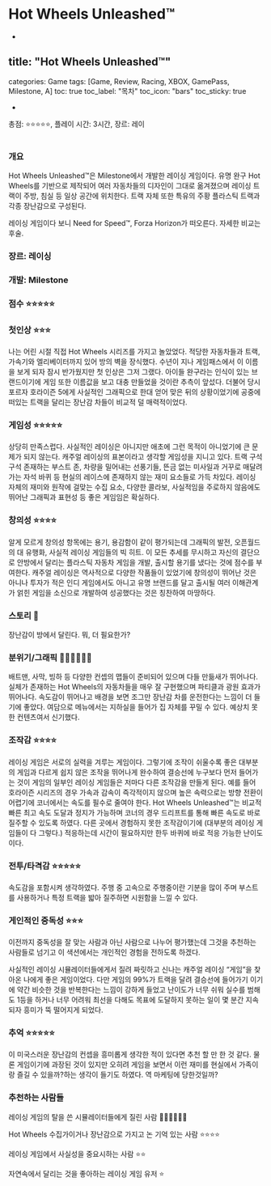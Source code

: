 # Hot Wheels Unleashed™

-

## title: "Hot Wheels Unleashed™"
categories: Game
tags: [Game, Review, Racing, XBOX, GamePass, Milestone, A]
toc: true
toc_label: "목차"
toc_icon: "bars"
toc_sticky: true

-

총점: ⭐⭐⭐⭐⭐, 플레이 시간: 3시간, 장르: 레이

![]()

### 개요

Hot Wheels Unleashed™은 Milestone에서 개발한 레이싱 게임이다. 유명 완구 Hot Wheels를 기반으로 제작되어 여러 자동차들의 디자인이 그대로 옮겨졌으며 레이싱 트랙이 주방, 침실 등 일상 공간에 위치한다. 트랙 자체 또한 특유의 주황 플라스틱 트랙과 각종 장난감으로 구성된다.

레이싱 게임이다 보니 Need for Speed™, Forza Horizon가 떠오른다. 자세한 비교는 후술.

### 장르: 레이싱

### 개발: Milestone

### 점수 ⭐⭐⭐⭐⭐

### 첫인상 ⭐⭐⭐

나는 어린 시절 직접 Hot Wheels 시리즈를 가지고 놀았었다. 적당한 자동차들과 트랙, 가속기와 엘리베이터까지 있어 방의 벽을 장식했다. 수년이 지나 게임패스에서 이 이름을 보게 되자 잠시 반가웠지만 첫 인상은 그저 그랬다. 아이들 완구라는 인식이 있는 브랜드이기에 게임 또한 이름값을 보고 대충 만들었을 것이란 추측이 앞섰다. 더불어 당시 포르자 호라이즌 5에게 사실적인 그래픽으로 한대 얻어 맞은 뒤의 상황이었기에 공중에 떠있는 트랙을 달리는 장난감 차들이 비교적 덜 매력적이었다.

### 게임성 ⭐⭐⭐⭐⭐

상당히 만족스럽다. 사실적인 레이싱은 아니지만 애초에 그런 목적이 아니었기에 큰 문제가 되지 않는다. 캐주얼 레이싱의 표본이라고 생각할 게임성을 지니고 있다. 트랙 구석 구석 존재하는 부스트 존, 차량을 밀어내는 선풍기들, 뜬금 없는 미사일과 거꾸로 매달려 가는 자석 바퀴 등 현실의 레이스에 존재하지 않는 재미 요소들로 가득 차있다. 레이싱 자체의 재미와 원작에 걸맞는 수집 요소, 다양한 콜라보, 사실적임을 주로하지 않음에도 뛰어난 그래픽과 표현성 등 좋은 게임임은 확실하다.

### 창의성 ⭐⭐⭐⭐

알게 모르게 창의성 항목에는 용기, 용감함이 같이 평가되는데 그래픽의 발전, 오픈월드의 대 유행화, 사실적 레이싱 게임들의 빅 히트. 이 모든 추세를 무시하고 자신의 결단으로 안방에서 달리는 플라스틱 자동차 게임을 개발, 출시할 용기를 냈다는 것에 점수를 부여한다. 캐주얼 레이싱은 역사적으로 다양한 작품들이 있었기에 창의성이 뛰어난 것은 아니나 투자가 적은 인디 게임에서도 아니고 유명 브랜드를 달고 출시될 여러 이해관계가 얽힌 게임을 소신으로 개발하여 성공했다는 것은 칭찬하여 마땅하다. 

### 스토리 💩

장난감이 방에서 달린다. 뭐, 더 필요한가?

### 분위기/그래픽 💎💎💎💎💎💎

배트맨, 사막, 빙하 등 다양한 컨셉의 맵들이 준비되어 있으며 다들 만듦새가 뛰어나다. 실체가 존재하는 Hot Wheels의 자동차들을 매우 잘 구현했으며 파티클과 광원 효과가 뛰어나다. 속도감이 뛰어나고 배경을 보면 조그만 장난감 차를 운전한다는 느낌이 더 들기에 좋았다. 여담으로 메뉴에서는 지하실을 들어가 집 자체를 꾸밀 수 있다. 예상치 못한 컨텐츠여서 신기했다.

### 조작감 ⭐⭐⭐⭐

레이싱 게임은 서로의 실력을 겨루는 게임이다. 그렇기에 조작이 쉬울수록 좋은 대부분의 게임과 다르게 쉽지 않은 조작을 뛰어나게 완수하여 결승선에 누구보다 먼저 들어가는 것이 게임의 일부인 레이싱 게임들은 저마다 다른 조작감을 만들게 된다. 예를 들어 호라이즌 시리즈의 경우 가속과 감속이 즉각적이지 않으며 높은 속력으로는 방향 전환이 어렵기에 코너에서는 속도를 필수로 줄여야 한다. Hot Wheels Unleashed™는 비교적 빠른 최고 속도 도달과 정지가 가능하며 코너의 경우 드리프트를 통해 빠른 속도로 바로 질주할 수 있도록 하였다. 다른 곳에서 경험하지 못한 조작감이기에 (대부분의 레이싱 게임들이 다 그렇다.) 적응하는데 시간이 필요하지만 한두 바퀴에 바로 적응 가능한 난이도이다.

### 전투/타격감 ⭐⭐⭐⭐⭐

속도감을 포함시켜 생각하였다. 주행 중 고속으로 주행중이란 기분을 많이 주며 부스트를 사용하거나 특정 트랙을 밟아 질주하면 시원함을 느낄 수 있다.

### 게인적인 중독성 ⭐⭐⭐

이전까지 중독성을 잘 맞는 사람과 아닌 사람으로 나누어 평가했는데 그것을 추천하는 사람들로 넘기고 이 색션에서는 개인적인 경험을 전하도록 하겠다.

사실적인 레이싱 시뮬레이터들에게서 질려 짜릿하고 신나는 캐주얼 레이싱 “게임”을 찾아온 나에게 좋은 게임이었다. 다만 게임의 99%가 트랙을 달려 결승선에 들어가기 이기에 약간 비슷한 것을 반복한다는 느낌이 강하게 들었고 난이도가 너무 쉬워 실수를 범해도 1등을 하거나 너무 어려워 최선을 다해도 목표에 도달하지 못하는 일이 몇 분간 지속되자 흥미가 뚝 떨어지게 되었다.

### 추억 ⭐⭐⭐⭐⭐

이 미국스러운 장난감의 컨셉을 흥미롭게 생각한 적이 있다면 추천 할 만 한 것 같다. 물론 게임이기에 과장된 것이 있지만 오히려 게임을 보면서 이런 재미를 현실에서 가족이랑 즐길 수 있을까?하는 생각이 들기도 하였다. 역 마케팅에 당한것일까?

### 추천하는 사람들

레이싱 게임의 탈을 쓴 시뮬레이터들에게 질린 사람 💎💎💎💎💎💎

Hot Wheels 수집가이거나 장난감으로 가지고 논 기억 있는 사람 ⭐⭐⭐⭐

레이싱 게임에서 사실성을 중요시하는 사람 ⭐⭐

자연속에서 달리는 것을 좋아하는 레이싱 게임 유저 ⭐